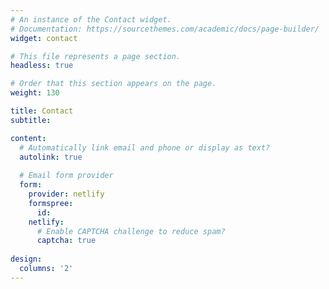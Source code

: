 ```yaml
---
# An instance of the Contact widget.
# Documentation: https://sourcethemes.com/academic/docs/page-builder/
widget: contact

# This file represents a page section.
headless: true

# Order that this section appears on the page.
weight: 130

title: Contact
subtitle:

content:
  # Automatically link email and phone or display as text?
  autolink: true
  
  # Email form provider
  form:
    provider: netlify
    formspree:
      id:
    netlify:
      # Enable CAPTCHA challenge to reduce spam?
      captcha: true
  
design:
  columns: '2'
---
```


<script type='text/javascript' id='clustrmaps' src='//cdn.clustrmaps.com/map_v2.js?cl=ffffff&w=250&t=n&d=HJNpGXmIzaYPzEf9fs5Jqz9H1-in65W0mvcYdTVHT7U'></script><br/>
